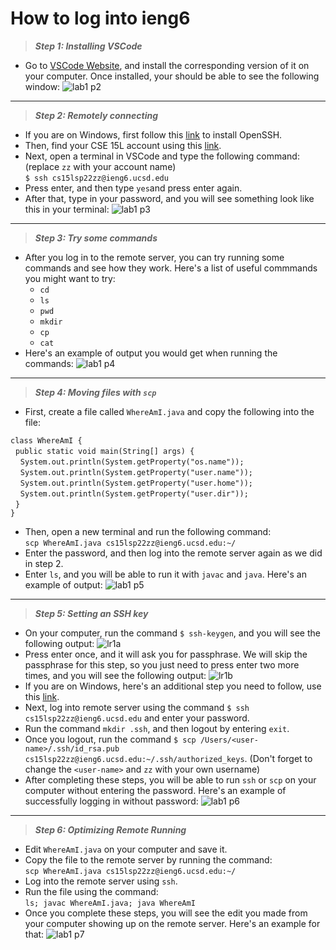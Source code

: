 # How to log into ieng6

> ***Step 1: Installing VSCode***
* Go to [VSCode Website](https://code.visualstudio.com), and install the corresponding version of it on your computer. Once installed, your should be able to see the following window:
![lab1 p2](https://user-images.githubusercontent.com/103284526/162543209-1327f18c-3aaa-4a4f-8c5b-afba968e666e.jpg)

***

> ***Step 2: Remotely connecting***
* If you are on Windows, first follow this [link](https://docs.microsoft.com/en-us/windows-server/administration/openssh/openssh_install_firstuse) to install OpenSSH.
* Then, find your CSE 15L account using this [link](https://sdacs.ucsd.edu/~icc/index.php).
* Next, open a terminal in VSCode and type the following command: (replace `zz` with your account name)  
    `$ ssh cs15lsp22zz@ieng6.ucsd.edu`
* Press enter, and then type `yes`and press enter again.
* After that, type in your password, and you will see something look like this in your terminal:
![lab1 p3](https://user-images.githubusercontent.com/103284526/162588310-1fb0e4cb-f7af-4578-a7b1-1aa315f17558.jpg)

---

> ***Step 3: Try some commands***
* After you log in to the remote server, you can try running some commands and see how they work. Here's a list of useful commmands you might want to try:
  - `cd`
  - `ls`
  - `pwd`
  - `mkdir`
  - `cp`
  - `cat`
* Here's an example of output you would get when running the commands:
![lab1 p4](https://user-images.githubusercontent.com/103284526/162588854-5c148fdb-394b-4b39-a7dd-d86b96e087bf.jpg)

---

> ***Step 4: Moving files with `scp`***
* First, create a file called `WhereAmI.java` and copy the following into the file:

`class WhereAmI {`  
  `public static void main(String[] args) {`  
    `System.out.println(System.getProperty("os.name"));`  
    `System.out.println(System.getProperty("user.name"));`  
    `System.out.println(System.getProperty("user.home"));`  
    `System.out.println(System.getProperty("user.dir"));`  
  `}`  
`}`  
* Then, open a new terminal and run the following command:  
`scp WhereAmI.java cs15lsp22zz@ieng6.ucsd.edu:~/`
* Enter the password, and then log into the remote server again as we did in step 2.
* Enter `ls`, and you will be able to run it with `javac` and `java`. Here's an example of output:
![lab1 p5](https://user-images.githubusercontent.com/103284526/162589674-1a86c0e2-f553-4bdf-abf6-915f1bfedd0a.jpg)

---

> ***Step 5: Setting an SSH key***
* On your computer, run the command `$ ssh-keygen`, and you will see the following output:
![lr1a](https://user-images.githubusercontent.com/103284526/162590148-99bd0648-4dc1-4553-9b48-a7602a72dcc2.jpg)
* Press enter once, and it will ask you for passphrase. We will skip the passphrase for this step, so you just need to press enter two more times, and you will see the following output:
![lr1b](https://user-images.githubusercontent.com/103284526/162590259-2cdadb98-00ca-4d0d-9224-5549976602cd.jpg)
* If you are on Windows, here's an additional step you need to follow, use this [link](https://docs.microsoft.com/en-us/windows-server/administration/openssh/openssh_keymanagement#user-key-generation).
* Next, log into remote server using the command `$ ssh cs15lsp22zz@ieng6.ucsd.edu` and enter your password.
* Run the command `mkdir .ssh`, and then logout by entering `exit`.
* Once you logout, run the command `$ scp /Users/<user-name>/.ssh/id_rsa.pub cs15lsp22zz@ieng6.ucsd.edu:~/.ssh/authorized_keys`. (Don't forget to change the `<user-name>` and `zz` with your own username)
* After completing these steps, you will be able to run `ssh` or `scp` on your computer without entering the password. Here's an example of successfully logging in without password:
![lab1 p6](https://user-images.githubusercontent.com/103284526/162590640-14ede2f5-5ca9-40d7-88d6-f2307ee6c855.jpg)

---

> ***Step 6: Optimizing Remote Running***
* Edit `WhereAmI.java` on your computer and save it.
* Copy the file to the remote server by running the command:  
  `scp WhereAmI.java cs15lsp22zz@ieng6.ucsd.edu:~/`
* Log into the remote server using `ssh`.
* Run the file using the command:  
  `ls; javac WhereAmI.java; java WhereAmI`
* Once you complete these steps, you will see the edit you made from your computer showing up on the remote server. Here's an example for that:
![lab1 p7](https://user-images.githubusercontent.com/103284526/162590941-3d806ca6-4086-4d1c-9065-2512b23a9816.jpg)
